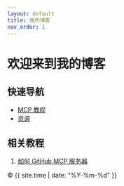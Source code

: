 ```yaml
---
layout: default
title: 我的博客
nav_order: 1
---
```


# 欢迎来到我的博客

## 快速导航
- [MCP 教程](/mcp/how-to-use-mcp-in-cherry-studio-of-github-mcp-server.html)
- [资源](/source/openai_key_buy.md)

## 相关教程
1. [如何 GitHub MCP 服务器](/mcp/how-to-use-mcp-in-cherry-studio-of-github-mcp-server.html)

<footer>
  © {{ site.time | date: "%Y-%m-%d" }}
</footer>